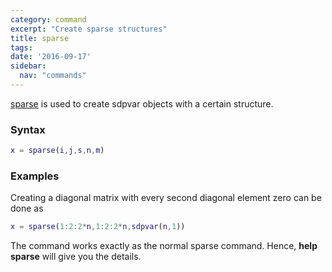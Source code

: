 ```yaml
---
category: command
excerpt: "Create sparse structures"
title: sparse
tags:
date: '2016-09-17'
sidebar:
  nav: "commands"
---
```


[sparse](/command/sparse) is used to create sdpvar objects  with a certain structure.
 
### Syntax 

````matlab
x = sparse(i,j,s,n,m) 
````

### Examples 

Creating a diagonal matrix with every second diagonal element zero can be done as

````matlab
x = sparse(1:2:2*n,1:2:2*n,sdpvar(n,1))
````

The command works exactly as the normal sparse command. Hence, **help sparse** will give you the details.

 
 
